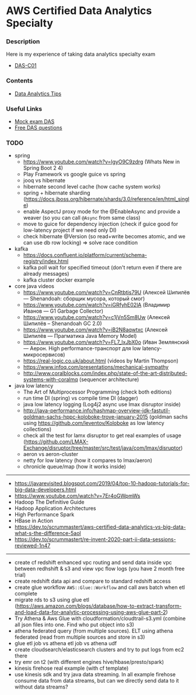 # AWS Certified Data Analytics Specialty

### Description
Here is my experience of taking data analytics specialty exam
* [DAS-C01](https://aws.amazon.com/certification/certified-data-analytics-specialty)

### Contents
* [Data Analytics Tips](https://github.com/dgaydukov/cert-aws/blob/master/da/files/da.md)

### Useful Links
* [Mock exam DAS](https://www.whizlabs.com/aws-certified-data-analytics-specialty)
* [Free DAS questions](https://www.examtopics.com/exams/amazon/aws-certified-data-analytics-specialty)

### TODO
* spring
    * https://www.youtube.com/watch?v=lgyO9C9zdrg (Whats New in Spring Boot 2 4)
    * Play Framework vs google guice vs spring
    * jooq vs hibernate
    * hibernate second level cache (how cache system works)
    * spring + hibernate sharding (https://docs.jboss.org/hibernate/shards/3.0/reference/en/html_single)
    * enable AspectJ proxy mode for the @EnableAsync and provide a weaver (so you can call `@Async` from same class)
    * move to guice for dependency injection (check if guice good for low-latency project if we need only DI)
    * check hibernate @Version (so read+write becomes atomic, and we can use db row locking) => solve race condition
* kafka
    * https://docs.confluent.io/platform/current/schema-registry/index.html
    * kafka poll wait for specified timeout (don't return even if there are already messages)
    * kafka cluster docker example
* core java videos
    * https://www.youtube.com/watch?v=CnRtbtis79U (Алексей Шипилёв — Shenandoah: сборщик мусора, который смог)
    * https://www.youtube.com/watch?v=iGRfyhE02lA (Владимир Иванов — G1 Garbage Collector)
    * https://www.youtube.com/watch?v=c1jVn5Sm8Uw (Алексей Шипилёв – Shenandoah GC 2.0)
    * https://www.youtube.com/watch?v=iB2N8aqwtxc (Алексей Шипилёв — Прагматика Java Memory Model)
    * https://www.youtube.com/watch?v=FL7_lxJbX0o (Иван Землянский — Аерон. High performance-транспорт для low latency-микросервисов)
    * https://real-logic.co.uk/about.html (videos by Martin Thompson)
    * https://www.infoq.com/presentations/mechanical-sympathy
    * http://www.coralblocks.com/index.php/state-of-the-art-distributed-systems-with-coralmq (sequencer architecture)
* java low latency
    * The Art of Multiprocessor Programming (check both editions)
    * run time DI (spring) vs compile time DI (dagger)
    * java low latency logging (Log4j2 async use lmax disruptor inside)
    * http://java-performance.info/hashmap-overview-jdk-fastutil-goldman-sachs-hppc-koloboke-trove-january-2015 (goldman sachs using https://github.com/leventov/Koloboke as low latency collections)
    * check all the test for lamx disruptor to get real examples of usage (https://github.com/LMAX-Exchange/disruptor/tree/master/src/test/java/com/lmax/disruptor)
    * aeron vs aeron-cluster
    * netty for low latency (how it compares to lmax/aeron)
    * chronicle queue/map (how it works inside)
-----------------------------------------------------------------------------------------------------------------------
* https://javarevisited.blogspot.com/2019/04/top-10-hadoop-tutorials-for-big-data-developers.html
* https://www.youtube.com/watch?v=7Er4oGWpmWs
* Hadoop The Definitive Guide
* Hadoop Application Architectures
* High Performance Spark
* HBase in Action
* https://dev.to/scrummastert/aws-certified-data-analytics-vs-big-data-what-s-the-difference-5aol
* https://dev.to/scrummastert/re-invent-2020-part-ii-data-sessions-reviewed-1n47
-----------------------------------------------------------------------------------------------------------------------
* create cf redshift enhanced vpc routing and send data inside vpc between redhshift & s3 and view vpc flow logs (you have 2 month free trial)
* create redshift data api and compare to standard redshift access
* create glue workflow `AWS::Glue::Workflow` and call aws batch when etl complete
* migrate rds to s3 using glue etl (https://aws.amazon.com/blogs/database/how-to-extract-transform-and-load-data-for-analytic-processing-using-aws-glue-part-2)
* Try Athena & Aws Glue with cloudformation/cloudtrail-s3.yml (combine all json files into one. Find who put object into s3)
* athena federated query (from multiple sources). ELT using athena federated (read from multiple sources and store in s3)
* glue etl job vs athena etl job vs athena udf
* create cloudsearch/elasticsearch clusters and try to put logs from ec2 there
* try emr on t2 (with different engines hive/hbase/presto/spark)
* kinesis firehose real example (with cf template)
* use kinesis sdk and try java data streaming. In all example firehose consume data from data streams, but can we directly send data to it without data streams?